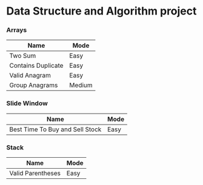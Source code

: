 # Data Structure and Algorithm project

### Arrays
| Name | Mode   |
|------|--------|
|Two Sum | Easy   |
|Contains Duplicate | Easy   |
|Valid Anagram | Easy   |
|Group Anagrams | Medium |
 

### Slide Window
| Name | Mode   |
|------|--------|
|  Best Time To Buy and Sell Stock | Easy |

### Stack
| Name              | Mode   |
|-------------------|--------|
| Valid Parentheses | Easy |